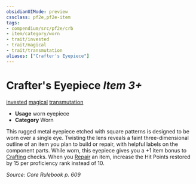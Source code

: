```yaml
---
obsidianUIMode: preview
cssclass: pf2e,pf2e-item
tags:
- compendium/src/pf2e/crb
- item/category/worn
- trait/invested
- trait/magical
- trait/transmutation
aliases: ["Crafter's Eyepiece"]
---
```

# Crafter's Eyepiece *Item 3+*  
[invested](/rules/traits/invested.md)  [magical](/rules/traits/magical.md)  [transmutation](/rules/traits/transmutation.md)  

- **Usage** worn eyepiece
- **Category** Worn

This rugged metal eyepiece etched with square patterns is designed to be worn over a single eye. Twisting the lens reveals a faint three-dimensional outline of an item you plan to build or repair, with helpful labels on the component parts. While worn, this eyepiece gives you a +1 item bonus to [Crafting](/compendium/skills.md#Crafting) checks. When you [Repair](/rules/actions/repair.md) an item, increase the Hit Points restored by 15 per proficiency rank instead of 10.

*Source: Core Rulebook p. 609*